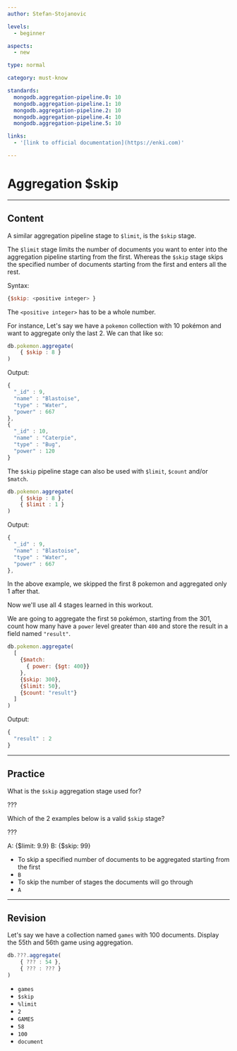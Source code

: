 ```yaml
---
author: Stefan-Stojanovic

levels:
  - beginner

aspects:
  - new

type: normal

category: must-know

standards:
  mongodb.aggregation-pipeline.0: 10
  mongodb.aggregation-pipeline.1: 10
  mongodb.aggregation-pipeline.2: 10
  mongodb.aggregation-pipeline.4: 10
  mongodb.aggregation-pipeline.5: 10

links:
  - '[link to official documentation](https://enki.com)'

---
```

# Aggregation $skip
---
## Content

A similar aggregation pipeline stage to `$limit`, is the `$skip` stage.

The `$limit` stage limits the number of documents you want to enter into the aggregation pipeline starting from the first. Whereas the `$skip` stage skips the specified number of documents starting from the first and enters all the rest.

Syntax:
```javascript
{$skip: <positive integer> }
```
The `<positive integer>` has to be a whole number.

For instance, Let's say we have a `pokemon` collection with 10 pokémon and want to aggregate only the last 2. We can that like so:
```javascript
db.pokemon.aggregate(
    { $skip : 8 }
)
```
Output:
```javascript
{
  "_id" : 9,
  "name" : "Blastoise",
  "type" : "Water",
  "power" : 667
},
{
  "_id" : 10,
  "name" : "Caterpie",
  "type" : "Bug",
  "power" : 120
}
```

The `$skip` pipeline stage can also be used with `$limit`, `$count` and/or `$match`.

```javascript
db.pokemon.aggregate(
    { $skip : 8 },
    { $limit : 1 }
)
```
Output:
```javascript
{
  "_id" : 9,
  "name" : "Blastoise",
  "type" : "Water",
  "power" : 667
},
```
In the above example, we skipped the first 8 pokemon and aggregated only 1 after that.

Now we'll use all 4 stages learned in this workout.

We are going to aggregate the first `50` pokémon, starting from the 301, count how many have a `power` level greater than `400` and store the result in a field named `"result"`.
```javascript
db.pokemon.aggregate(
  [
    {$match:
      { power: {$gt: 400}}
    },
    {$skip: 300},
    {$limit: 50},
    {$count: "result"}
  ]
)
```
Output:
```javascript
{
  "result" : 2
}
```

---
## Practice

What is the `$skip` aggregation stage used for?

???

Which of the 2 examples below is a valid `$skip` stage?

???

A: {$limit: 9.9}
B: {$skip: 99}

* To skip a specified number of documents to be aggregated starting from the first
* `B`
* To skip the number of stages the documents will go through
* `A`

---
## Revision

Let's say we have a collection named `games` with 100 documents. Display the 55th and 56th game using aggregation.

```javascript
db.???.aggregate(
    { ??? : 54 },
    { ??? : ??? }
)
```

* `games`
* `$skip`
* `%limit`
* `2`
* `GAMES`
* `58`
* `100`
* `document`

